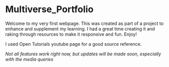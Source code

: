 # Multiverse_Portfolio

Welcome to my very first webpage. This was created as part of a project to enhance and supplement my learning. I had a great time creating it and raking through resources to make it responsive and fun. Enjoy!

I used Open Tutorials youtube page for a good source reference.

*Not all features work right now, but updates will be made soon, especially with the media queries*